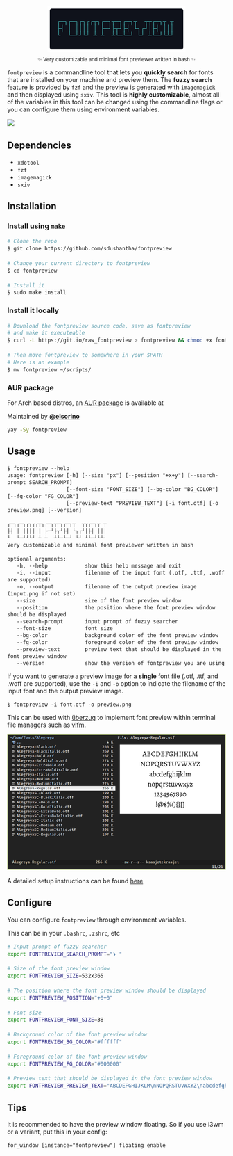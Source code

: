 <p align="center"><img src="extra/logo.png"><br><sub>✨ Very customizable and minimal font previewer written in bash ✨</sub></p>

`fontpreview` is a commandline tool that lets you **quickly search** for fonts
that are installed on your machine and preview them. The **fuzzy search** feature
is provided by `fzf` and the preview is generated with `imagemagick` and then
displayed using `sxiv`. This tool is **highly customizable**, almost all of the
variables in this tool can be changed using the commandline flags or you can
configure them using environment variables.

![](extra/demo.gif)

## Dependencies

- `xdotool`
- `fzf`
- `imagemagick`
- `sxiv`

## Installation
### Install using `make`
```bash
# Clone the repo
$ git clone https://github.com/sdushantha/fontpreview

# Change your current directory to fontpreview
$ cd fontpreview

# Install it
$ sudo make install
```

### Install it locally
```bash
# Download the fontpreview source code, save as fontpreview
# and make it executeable
$ curl -L https://git.io/raw_fontpreview > fontpreview && chmod +x fontpreview

# Then move fontpreview to somewhere in your $PATH
# Here is an example
$ mv fontpreview ~/scripts/
```

### AUR package
For Arch based distros, an [AUR package](https://aur.archlinux.org/packages/fontpreview/) is available at

Maintained by **[@elsorino](https://github.com/elsorino)**
```bash
yay -Sy fontpreview
```
## Usage
```
$ fontpreview --help
usage: fontpreview [-h] [--size "px"] [--position "+x+y"] [--search-prompt SEARCH_PROMPT]
                   [--font-size "FONT_SIZE"] [--bg-color "BG_COLOR"] [--fg-color "FG_COLOR"]
                   [--preview-text "PREVIEW_TEXT"] [-i font.otf] [-o preview.png] [--version]

┌─┐┌─┐┌┐┌┌┬┐┌─┐┬─┐┌─┐┬  ┬┬┌─┐┬ ┬
├┤ │ ││││ │ ├─┘├┬┘├┤ └┐┌┘│├┤ │││
└  └─┘┘└┘ ┴ ┴  ┴└─└─┘ └┘ ┴└─┘└┴┘
Very customizable and minimal font previewer written in bash

optional arguments:
   -h, --help            show this help message and exit
   -i, --input           filename of the input font (.otf, .ttf, .woff are supported)
   -o, --output          filename of the output preview image (input.png if not set)
   --size                size of the font preview window
   --position            the position where the font preview window should be displayed
   --search-prompt       input prompt of fuzzy searcher
   --font-size           font size
   --bg-color            background color of the font preview window
   --fg-color            foreground color of the font preview window
   --preview-text        preview text that should be displayed in the font preview window
   --version             show the version of fontpreview you are using
```

If you want to generate a preview image for a **single** font file
(.otf, .ttf, and .woff are supported), use the `-i` and `-o` option
to indicate the filename of the input font and the output preview
image.

```
$ fontpreview -i font.otf -o preview.png
```

This can be used with [überzug](https://github.com/seebye/ueberzug)
to implement font preview within terminal file managers such as
[vifm](https://vifm.info/).

![](extra/vifm.png)

A detailed setup instructions can be found [here](https://krasjet.com/scribbles/font-preview.html)


## Configure
You can configure `fontpreview` through environment variables.

This can be in your `.bashrc`, `.zshrc`, etc

```bash
# Input prompt of fuzzy searcher
export FONTPREVIEW_SEARCH_PROMPT="❯ "

# Size of the font preview window
export FONTPREVIEW_SIZE=532x365

# The position where the font preview window should be displayed
export FONTPREVIEW_POSITION="+0+0"

# Font size
export FONTPREVIEW_FONT_SIZE=38

# Background color of the font preview window
export FONTPREVIEW_BG_COLOR="#ffffff"

# Foreground color of the font preview window
export FONTPREVIEW_FG_COLOR="#000000"

# Preview text that should be displayed in the font preview window
export FONTPREVIEW_PREVIEW_TEXT="ABCDEFGHIJKLM\nNOPQRSTUVWXYZ\nabcdefghijklm\nnopqrstuvwxyz\n1234567890\n!@$\%(){}[]"
```

## Tips
It is recommended to have the preview window floating. So if you use i3wm or a variant, put this in your config:

```
for_window [instance="fontpreview"] floating enable
```

